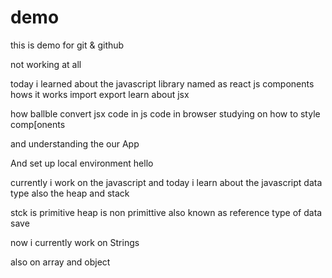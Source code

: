 # demo
this is demo for git &amp; github



not working at all



today i learned about the javascript library named as react js 
components hows it works 
import 
export 
learn about jsx 

how ballble convert jsx code in js code in browser 
studying on how to style comp[onents 

and understanding the our App 

And set up local environment 
hello


currently i work on the javascript and today i learn about the javascript data type also the heap and stack 

stck is primitive 
heap is non primittive also known as reference type of data save 

now i currently work on Strings 

also on array and object 

